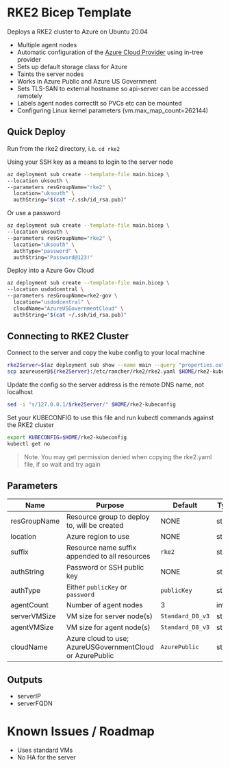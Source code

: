 # RKE2 Bicep Template

Deploys a RKE2 cluster to Azure on Ubuntu 20.04

- Multiple agent nodes
- Automatic configuration of the [Azure Cloud Provider](https://kubernetes-sigs.github.io/cloud-provider-azure/) using in-tree provider
- Sets up default storage class for Azure
- Taints the server nodes
- Works in Azure Public and Azure US Government 
- Sets TLS-SAN to external hostname so api-server can be accessed remotely
- Labels agent nodes correctlt so PVCs etc can be mounted
- Configuring Linux kernel parameters (vm.max_map_count=262144)

## Quick Deploy

Run from the rke2 directory, i.e. `cd rke2`

Using your SSH key as a means to login to the server node

```bash
az deployment sub create --template-file main.bicep \
--location uksouth \
--parameters resGroupName="rke2" \
  location="uksouth" \
  authString="$(cat ~/.ssh/id_rsa.pub)"
```

Or use a password

```bash
az deployment sub create --template-file main.bicep \
--location uksouth \
--parameters resGroupName="rke2" \
  location="uksouth" \
  authType="password" \
  authString="Password@123!"
```

Deploy into a Azure Gov Cloud

```bash
az deployment sub create --template-file main.bicep \
--location usdodcentral \
--parameters resGroupName=rke2-gov \
  location="usdodcentral" \
  cloudName="AzureUSGovernmentCloud" \
  authString="$(cat ~/.ssh/id_rsa.pub)"
```

## Connecting to RKE2 Cluster

Connect to the server and copy the kube config to your local machine

```bash
rke2Server=$(az deployment sub show --name main --query "properties.outputs.serverFQDN.value" -o tsv)
scp azureuser@${rke2Server}:/etc/rancher/rke2/rke2.yaml $HOME/rke2-kubeconfig
```

Update the config so the server address is the remote DNS name, not localhost

```bash
sed -i "s/127.0.0.1/$rke2Server/" $HOME/rke2-kubeconfig
```

Set your KUBECONFIG to use this file and run kubectl commands against the RKE2 cluster

```bash
export KUBECONFIG=$HOME/rke2-kubeconfig
kubectl get no
```

> Note. You may get permission denied when copying the rke2.yaml file, if so wait and try again

## Parameters

| Name         | Purpose                                                  | Default          | Type   |
| ------------ | -------------------------------------------------------- | ---------------- | ------ |
| resGroupName | Resource group to deploy to, will be created             | NONE             | string |
| location     | Azure region to use                                      | NONE             | string |
| suffix       | Resource name suffix appended to all resources           | `rke2`           | string |
| authString   | Password or SSH public key                               | NONE             | string |
| authType     | Either `publicKey` or `password`                         | `publicKey`      | string |
| agentCount   | Number of agent nodes                                    | 3                | int    |
| serverVMSize | VM size for server node(s)                               | `Standard_D8_v3` | string |
| agentVMSize  | VM size for agent node(s)                                | `Standard_D8_v3` | string |
| cloudName    | Azure cloud to use; AzureUSGovernmentCloud or AzurePublic | `AzurePublic`    | string |

## Outputs

- serverIP
- serverFQDN

# Known Issues / Roadmap

- Uses standard VMs
- No HA for the server
